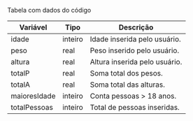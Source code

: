 Tabela com dados do código

| Variável      | Tipo    | Descrição                    |
|--------------|---------|------------------------------|
| idade        | inteiro | Idade inserida pelo usuário.  |
| peso         | real    | Peso inserido pelo usuário.   |
| altura       | real    | Altura inserida pelo usuário. |
| totalP       | real    | Soma total dos pesos.         |
| totalA       | real    | Soma total das alturas.       |
| maioresIdade | inteiro | Conta pessoas > 18 anos.      |
| totalPessoas | inteiro | Total de pessoas inseridas.   |

